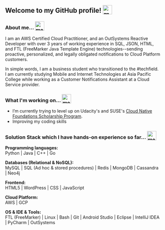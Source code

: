 ## Welcome to my GitHub profile! <img width="30" style="vertical-align:text-bottom;" src="https://emojis.slackmojis.com/emojis/images/1587134085/8661/fast_meow_party.gif?1587134085" alt="meow party" />


### About me... <img width="30" style="vertical-align:text-bottom;" src="https://emojis.slackmojis.com/emojis/images/1613273603/12755/meow_wave_peak.png?1613273603" alt="meow wave peak" />  

I am an AWS Certified Cloud Practitioner, and an OutSystems Reactive Developer with over 3 years of working experience in SQL, JSON, HTML, and FTL (FreeMarker Java Template Engine) technologies--sending proactive, personalized, and legally obligated notifications to Cloud Platform customers.

In simple words, I am a business student who transitioned to the #techfield. I am currently studying Mobile and Internet Technologies at Asia Pacific College while working as a Customer Notifications Assistant at a Cloud Service provider.

### What I'm working on... <img width="30" style="vertical-align:text-bottom;" src="https://emojis.slackmojis.com/emojis/images/1600706728/10521/meow_code.gif?1600706728" alt="meow code"/> 
- I’m currently trying to level up on Udacity's and SUSE's [Cloud Native Foundations Scholarship Program](https://www.udacity.com/scholarships/suse-cloud-native-foundations-scholarship).
- Improving my coding skills

### Solution Stack which I have hands-on experience so far... <img width="30" style="vertical-align:text-bottom;" src="https://emojis.slackmojis.com/emojis/images/1613773113/13688/meow_dance.gif?1613773113" alt="meow dance"/>

**Programming languages:**<br/>
Python | Java | C++ | Go

**Databases (Relational & NoSQL):**<br/>
MySQL | SQL (Ad hoc & stored procedures) | Redis | MongoDB | Cassandra | Neo4j

**Frontend:**<br/>
HTML5 | WordPress | CSS | JavaScript

**Cloud Platform:**<br/>
AWS | GCP

**OS & IDE & Tools:**<br/>
FTL (FreeMarker) | Linux | Bash | Git | Android Studio | Eclipse | IntelliJ IDEA | PyCharm | OutSystems



<!--
**zarexalvindaria/zarexalvindaria** is a ✨ _special_ ✨ repository because its `README.md` (this file) appears on your GitHub profile.

Here are some ideas to get you started:



- 🔭 I’m currently working on ...
- 🌱 I’m currently learning ...
- 👯 I’m looking to collaborate on ...
- 🤔 I’m looking for help with ...
- 💬 Ask me about ...
- 📫 How to reach me: ...
- 😄 Pronouns: ...
- ⚡ Fun fact: ...
-->
